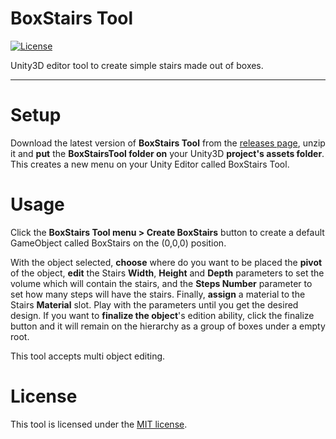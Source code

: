# BoxStairs Tool
[![License](http://img.shields.io/:license-MIT-blue.svg)](https://raw.githubusercontent.com/JAFS6/BoxStairsTool/master/LICENSE)

Unity3D editor tool to create simple stairs made out of boxes.

--------

# Setup
Download the latest version of **BoxStairs Tool** from the [releases page](https://github.com/JAFS6/BoxStairsTool/releases), unzip it and **put** the **BoxStairsTool folder on** your Unity3D **project's assets folder**. This creates a new menu on your Unity Editor called BoxStairs Tool.

# Usage
Click the **BoxStairs Tool menu > Create BoxStairs** button to create a default GameObject called BoxStairs on the (0,0,0) position.

With the object selected, **choose** where do you want to be placed the **pivot** of the object, **edit** the Stairs **Width**, **Height** and **Depth** parameters to set the volume which will contain the stairs, and the **Steps Number** parameter to set how many steps will have the stairs. Finally, **assign** a material to the Stairs **Material** slot. Play with the parameters until you get the desired design. If you want to **finalize the object**'s edition ability, click the finalize button and it will remain on the hierarchy as a group of boxes under a empty root.

This tool accepts multi object editing.

# License
This tool is licensed under the [MIT license](https://opensource.org/licenses/MIT).
